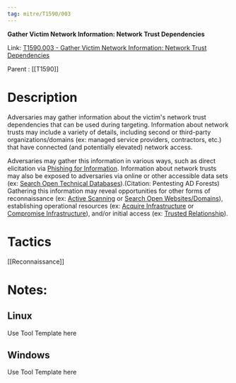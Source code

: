 ```yaml
---
tag: mitre/T1590/003
---
```


**Gather Victim Network Information: Network Trust Dependencies**

Link: [T1590.003 - Gather Victim Network Information: Network Trust Dependencies](https://attack.mitre.org/techniques/T1590/003)

Parent : [[T1590]]


# Description

Adversaries may gather information about the victim's network trust dependencies that can be used during targeting. Information about network trusts may include a variety of details, including second or third-party organizations/domains (ex: managed service providers, contractors, etc.) that have connected (and potentially elevated) network access.

Adversaries may gather this information in various ways, such as direct elicitation via [Phishing for Information](https://attack.mitre.org/techniques/T1598). Information about network trusts may also be exposed to adversaries via online or other accessible data sets (ex: [Search Open Technical Databases](https://attack.mitre.org/techniques/T1596)).(Citation: Pentesting AD Forests) Gathering this information may reveal opportunities for other forms of reconnaissance (ex: [Active Scanning](https://attack.mitre.org/techniques/T1595) or [Search Open Websites/Domains](https://attack.mitre.org/techniques/T1593)), establishing operational resources (ex: [Acquire Infrastructure](https://attack.mitre.org/techniques/T1583) or [Compromise Infrastructure](https://attack.mitre.org/techniques/T1584)), and/or initial access (ex: [Trusted Relationship](https://attack.mitre.org/techniques/T1199)).

# Tactics


[[Reconnaissance]]


# Notes:

## Linux

Use Tool Template here

## Windows

Use Tool Template here